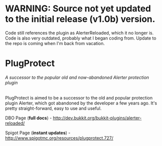 WARNING: Source not yet updated to the initial release (v1.0b) version.
======
Code still references the plugin as AlerterReloaded, which it no longer is. Code is also very outdated, probably what I began coding from. Update to the repo is coming when I'm back from vacation.


PlugProtect
===============

###### A successor to the popular old and now-abandoned Alerter protection plugin

PlugProtect is aimed to be a successor to the old and popular protection plugin Alerter, which got abandoned by the developer a few years ago. It's pretty straight-forward, easy to use and useful.

DBO Page (**full docs**) - http://dev.bukkit.org/bukkit-plugins/alerter-reloaded/

Spigot Page (**instant updates**) - http://www.spigotmc.org/resources/plugprotect.727/
